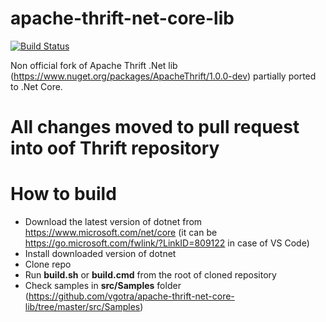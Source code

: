 # apache-thrift-net-core-lib

[![Build Status](https://travis-ci.org/vgotra/apache-thrift-net-core-lib.svg?branch=master)](https://travis-ci.org/vgotra/apache-thrift-net-core-lib)

Non official fork of Apache Thrift .Net lib (https://www.nuget.org/packages/ApacheThrift/1.0.0-dev) partially ported to .Net Core. 

# All changes moved to pull request into oof Thrift repository

# How to build
* Download the latest version of dotnet from https://www.microsoft.com/net/core (it can be https://go.microsoft.com/fwlink/?LinkID=809122 in case of VS Code)
* Install downloaded version of dotnet
* Clone repo
* Run **build.sh** or **build.cmd** from the root of cloned repository
* Check samples in **src/Samples** folder (https://github.com/vgotra/apache-thrift-net-core-lib/tree/master/src/Samples)
